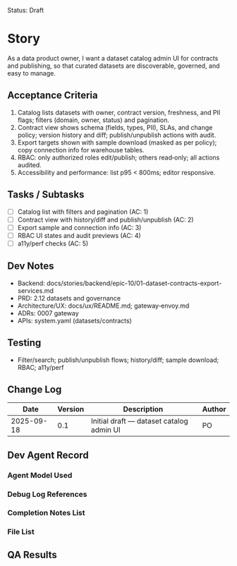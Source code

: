 Status: Draft

# Story
As a data product owner,
I want a dataset catalog admin UI for contracts and publishing,
so that curated datasets are discoverable, governed, and easy to manage.

## Acceptance Criteria
1. Catalog lists datasets with owner, contract version, freshness, and PII flags; filters (domain, owner, status) and pagination.
2. Contract view shows schema (fields, types, PII), SLAs, and change policy; version history and diff; publish/unpublish actions with audit.
3. Export targets shown with sample download (masked as per policy); copy connection info for warehouse tables.
4. RBAC: only authorized roles edit/publish; others read‑only; all actions audited.
5. Accessibility and performance: list p95 < 800ms; editor responsive.

## Tasks / Subtasks
- [ ] Catalog list with filters and pagination (AC: 1)
- [ ] Contract view with history/diff and publish/unpublish (AC: 2)
- [ ] Export sample and connection info (AC: 3)
- [ ] RBAC UI states and audit previews (AC: 4)
- [ ] a11y/perf checks (AC: 5)

## Dev Notes
- Backend: docs/stories/backend/epic-10/01-dataset-contracts-export-services.md
- PRD: 2.12 datasets and governance
- Architecture/UX: docs/ux/README.md; gateway‑envoy.md
- ADRs: 0007 gateway
- APIs: system.yaml (datasets/contracts)

## Testing
- Filter/search; publish/unpublish flows; history/diff; sample download; RBAC; a11y/perf

## Change Log
| Date       | Version | Description                                   | Author |
|------------|---------|-----------------------------------------------|--------|
| 2025-09-18 | 0.1     | Initial draft — dataset catalog admin UI     | PO     |

## Dev Agent Record

### Agent Model Used
<record at implementation time>

### Debug Log References
<links at implementation time>

### Completion Notes List
<notes at implementation time>

### File List
<files at implementation time>

## QA Results
<QA to fill>

